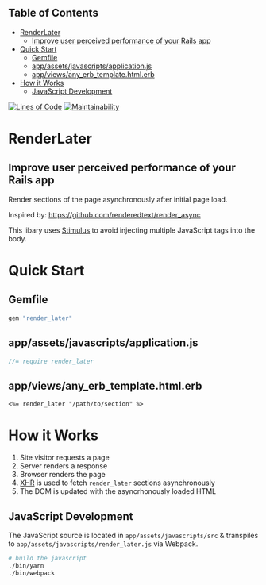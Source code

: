 <!-- Tocer[start]: Auto-generated, don't remove. -->

## Table of Contents

- [RenderLater](#renderlater)
  - [Improve user perceived performance of your Rails app](#improve-user-perceived-performance-of-your-rails-app)
- [Quick Start](#quick-start)
  - [Gemfile](#gemfile)
  - [app/assets/javascripts/application.js](#appassetsjavascriptsapplicationjs)
  - [app/views/any_erb_template.html.erb](#appviewsany_erb_templatehtmlerb)
- [How it Works](#how-it-works)
  - [JavaScript Development](#javascript-development)

<!-- Tocer[finish]: Auto-generated, don't remove. -->

[![Lines of Code](http://img.shields.io/badge/lines_of_code-31-brightgreen.svg?style=flat)](http://blog.codinghorror.com/the-best-code-is-no-code-at-all/)
[![Maintainability](https://api.codeclimate.com/v1/badges/2b24fdbd1ae37a24bedb/maintainability)](https://codeclimate.com/github/hopsoft/render_later/maintainability)

# RenderLater

## Improve user perceived performance of your Rails app

Render sections of the page asynchronously after initial page load.

Inspired by: https://github.com/renderedtext/render_async

This libary uses [Stimulus](https://stimulusjs.org) to avoid injecting multiple JavaScript tags into the body.

# Quick Start

## Gemfile

```ruby
gem "render_later"
```

## app/assets/javascripts/application.js

```javascript
//= require render_later
```

## app/views/any_erb_template.html.erb

```
<%= render_later "/path/to/section" %>
```

# How it Works

1. Site visitor requests a page
1. Server renders a response
1. Browser renders the page
1. [XHR](https://developer.mozilla.org/en-US/docs/Web/API/XMLHttpRequest) is used to fetch `render_later` sections asynchronously
1. The DOM is updated with the asyncrhonously loaded HTML

## JavaScript Development

The JavaScript source is located in `app/assets/javascripts/src`
& transpiles to `app/assets/javascripts/render_later.js` via Webpack.

```sh
# build the javascript
./bin/yarn
./bin/webpack
```
